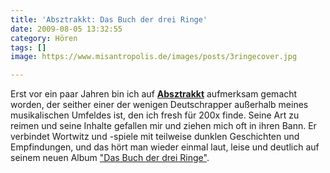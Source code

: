 ```yaml
---
title: 'Absztrakkt: Das Buch der drei Ringe'
date: 2009-08-05 13:32:55
category: Hören
tags: []
image: https://www.misantropolis.de/images/posts/3ringecover.jpg

---
```


Erst vor ein paar Jahren bin ich auf [**Absztrakkt**](http://juice.de/2009/04/30/absztrakkt-chambermukke-interview/) aufmerksam gemacht worden, der seither einer der wenigen Deutschrapper außerhalb meines musikalischen Umfeldes ist, den ich fresh für 200x finde. Seine Art zu reimen und seine Inhalte gefallen mir und ziehen mich oft in ihren Bann. Er verbindet Wortwitz und -spiele mit teilweise dunklen Geschichten und Empfindungen, und das hört man wieder einmal laut, leise und deutlich auf seinem neuen Album ["Das Buch der drei Ringe"](http://www.neu.mingdynasty.de/?p=96l).
